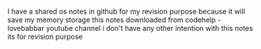 
I have a shared os notes in github for my revision purpose because it will save my memory storage this notes downloaded from codehelp - lovebabbar youtube channel i don't have any other intention with this notes its for revision purpose

